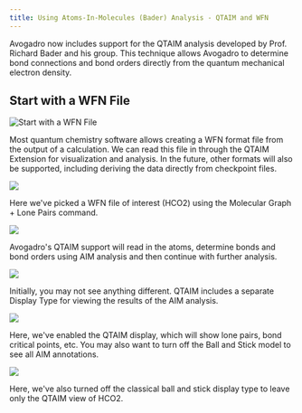 ```yaml
---
title: Using Atoms-In-Molecules (Bader) Analysis - QTAIM and WFN
---
```


Avogadro now includes support for the QTAIM analysis developed by Prof. Richard Bader and his group. This technique allows Avogadro to determine bond connections and bond orders directly from the quantum mechanical electron density.

## Start with a WFN File

![Start with a WFN File][1]

[1]: ../images/1-using-qtaim-and-wfn/start-with-a-wfn-file.png

Most quantum chemistry software allows creating a WFN format file from the output of a calculation. We can read this file in through the QTAIM Extension for visualization and analysis. In the future, other formats will also be supported, including deriving the data directly from checkpoint files.

![][2]

[2]: ../images/1-using-qtaim-and-wfn/media_1340250901000.png

Here we've picked a WFN file of interest (HCO2) using the Molecular Graph + Lone Pairs command.

![][3]

[3]: ../images/1-using-qtaim-and-wfn/media_1340250954094.png

Avogadro's QTAIM support will read in the atoms, determine bonds and bond orders using AIM analysis and then continue with further analysis.

![][4]

[4]: ../images/1-using-qtaim-and-wfn/media_1340251076292.png

Initially, you may not see anything different. QTAIM includes a separate Display Type for viewing the results of the AIM analysis.

![][5]

[5]: ../images/1-using-qtaim-and-wfn/media_1340251126011.png

Here, we've enabled the QTAIM display, which will show lone pairs, bond critical points, etc. You may also want to turn off the Ball and Stick model to see all AIM annotations.

![][6]

[6]: ../images/1-using-qtaim-and-wfn/media_1340251283231.png

Here, we've also turned off the classical ball and stick display type to leave only the QTAIM view of HCO2.
